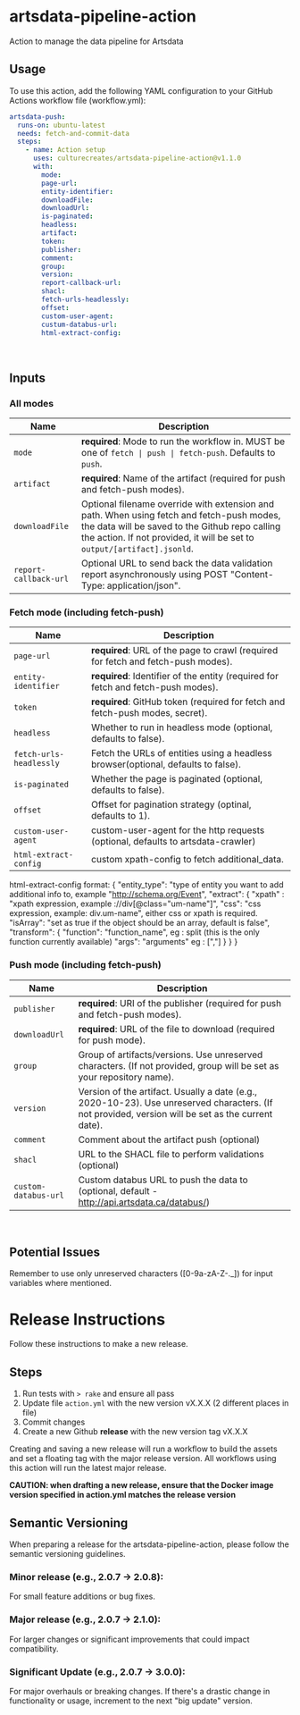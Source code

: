 # artsdata-pipeline-action
Action to manage the data pipeline for Artsdata

## Usage 

To use this action, add the following YAML configuration to your GitHub Actions workflow file (workflow.yml):

```yml
artsdata-push:
  runs-on: ubuntu-latest
  needs: fetch-and-commit-data
  steps:
    - name: Action setup
      uses: culturecreates/artsdata-pipeline-action@v1.1.0
      with:
        mode: 
        page-url:
        entity-identifier:
        downloadFile:
        downloadUrl:
        is-paginated:
        headless:
        artifact:
        token:
        publisher:
        comment:
        group:
        version:
        report-callback-url:
        shacl:
        fetch-urls-headlessly:
        offset:
        custom-user-agent:
        custum-databus-url:
        html-extract-config:
```

<br>

## Inputs
### All modes

| Name                                  | Description      |
| ------------------------------------- | -------------------------- |
| `mode`                             | **required**: Mode to run the workflow in. MUST be one of `fetch \| push \| fetch-push`. Defaults to `push`.  
| `artifact`                         | **required**: Name of the artifact (required for push and fetch-push modes).
| `downloadFile`                      | Optional filename override with extension and path. When using fetch and fetch-push modes, the data will be saved to the Github repo calling the action. If not provided, it will be set to `output/[artifact].jsonld`.
| `report-callback-url`               | Optional URL to send back the data validation report asynchronously using POST "Content-Type: application/json". 

### Fetch mode (including fetch-push)

| Name                                  | Description      |
| ------------------------------------- | -------------------------- |
| `page-url`                          | **required**: URL of the page to crawl (required for fetch and fetch-push modes).
| `entity-identifier`                 | **required**: Identifier of the entity (required for fetch and fetch-push modes).
| `token`                             | **required**: GitHub token (required for fetch and fetch-push modes, secret).
| `headless`                          | Whether to run in headless mode (optional, defaults to false).
| `fetch-urls-headlessly`             | Fetch the URLs of entities using a headless browser(optional, defaults to false).
| `is-paginated`                      | Whether the page is paginated (optional, defaults to false).
| `offset`                            | Offset for pagination strategy (optinal, defaults to 1).
| `custom-user-agent`                 | custom-user-agent for the http requests (optional, defaults to artsdata-crawler)
| `html-extract-config`               | custom xpath-config to fetch additional_data. 
html-extract-config format: 
    { 
      "entity_type": "type of entity you want to add additional info to, example "http://schema.org/Event", 
      "extract": { 
        "xpath" : "xpath expression, example ://div[@class=\"um-name\"]", 
        "css": "css expression, example: div.um-name", either css or xpath is required.
        "isArray": "set as true if the object should be an array, default is false",
        "transform": {
          "function": "function_name", eg : split (this is the only function currently available)
          "args": "arguments" eg : [","]
        }
      } 
    }

### Push mode (including fetch-push)

| Name                                  | Description         |
| ------------------------------------- | -------------------------- |
| `publisher`                         | **required**: URI of the publisher (required for push and fetch-push modes).
| `downloadUrl`                       | **required**: URL of the file to download (required for push mode).
| `group`                             | Group of artifacts/versions. Use unreserved characters. (If not provided, group will be set as your repository name).
| `version`                           | Version of the artifact. Usually a date (e.g., 2020-10-23). Use unreserved characters. (If not provided, version will be set as the current date).
| `comment`                           | Comment about the artifact push (optional)
| `shacl`                             | URL to the SHACL file to perform validations (optional)
| `custom-databus-url`                | Custom databus URL to push the data to (optional, default - http://api.artsdata.ca/databus/)


<br>

## Potential Issues

Remember to use only unreserved characters ([0-9a-zA-Z-._]) for input variables where mentioned.

# Release Instructions
Follow these instructions to make a new release.

## Steps
1. Run tests with `> rake` and ensure all pass
2. Update file `action.yml` with the new version vX.X.X (2 different places in file)
3. Commit changes
4. Create a new Github **release** with the new version tag vX.X.X

Creating and saving a new release will run a workflow to build the assets and set a floating tag with the major release version. All workflows using this action will run the latest major release.

**CAUTION: when drafting a new release, ensure that the Docker image version specified in action.yml matches the release version**



## Semantic Versioning
When preparing a release for the artsdata-pipeline-action, please follow the semantic versioning guidelines.

### Minor release (e.g., 2.0.7 → 2.0.8): 

For small feature additions or bug fixes.

### Major release (e.g., 2.0.7 → 2.1.0): 

For larger changes or significant improvements that could impact compatibility.

### Significant Update (e.g., 2.0.7 → 3.0.0): 

For major overhauls or breaking changes. If there's a drastic change in functionality or usage, increment to the next "big update" version.


